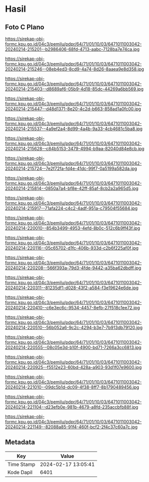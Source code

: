 # Hasil

## Foto C Plano

https://sirekap-obj-formc.kpu.go.id/04c3/pemilu/pdpr/64/71/01/10/03/6471011003042-20240214-215201--b2986406-68fd-4713-aabc-7128ba7e74ca.jpg

https://sirekap-obj-formc.kpu.go.id/04c3/pemilu/pdpr/64/71/01/10/03/6471011003042-20240214-215246--08eb4ed3-8cd9-4a74-8d26-8aaea9e8d358.jpg

https://sirekap-obj-formc.kpu.go.id/04c3/pemilu/pdpr/64/71/01/10/03/6471011003042-20240214-215403--d8689af6-05b9-4d18-85dc-44269a6bb569.jpg

https://sirekap-obj-formc.kpu.go.id/04c3/pemilu/pdpr/64/71/01/10/03/6471011003042-20240214-215447--d48d1371-8e20-4c2d-b663-858ad1a0fc00.jpg

https://sirekap-obj-formc.kpu.go.id/04c3/pemilu/pdpr/64/71/01/10/03/6471011003042-20240214-215537--4a9ef2a4-8d99-4a4b-9a33-4cb4681c5ba8.jpg

https://sirekap-obj-formc.kpu.go.id/04c3/pemilu/pdpr/64/71/01/10/03/6471011003042-20240214-215628--c84b5153-3479-4994-b9aa-82040d84e8cb.jpg

https://sirekap-obj-formc.kpu.go.id/04c3/pemilu/pdpr/64/71/01/10/03/6471011003042-20240214-215724--7e2f72fa-fd4e-41dc-99f7-0a5199a582da.jpg

https://sirekap-obj-formc.kpu.go.id/04c3/pemilu/pdpr/64/71/01/10/03/6471011003042-20240214-215814--0850a7a4-bf8e-42ff-85af-8cb2a2a965d5.jpg

https://sirekap-obj-formc.kpu.go.id/04c3/pemilu/pdpr/64/71/01/10/03/6471011003042-20240214-215917--71afa224-c4c2-4adf-951a-c79504f55684.jpg

https://sirekap-obj-formc.kpu.go.id/04c3/pemilu/pdpr/64/71/01/10/03/6471011003042-20240214-220010--854b3499-4953-4efd-8b0c-512c6b9ff43f.jpg

https://sirekap-obj-formc.kpu.go.id/04c3/pemilu/pdpr/64/71/01/10/03/6471011003042-20240214-220116--05c65702-d1fc-406b-933d-c2b6f225af0f.jpg

https://sirekap-obj-formc.kpu.go.id/04c3/pemilu/pdpr/64/71/01/10/03/6471011003042-20240214-220208--566f393a-79d3-4fde-9442-a35ba62dbdff.jpg

https://sirekap-obj-formc.kpu.go.id/04c3/pemilu/pdpr/64/71/01/10/03/6471011003042-20240214-220311--81235df1-d028-43f2-a584-f3e19624e6de.jpg

https://sirekap-obj-formc.kpu.go.id/04c3/pemilu/pdpr/64/71/01/10/03/6471011003042-20240214-220410--c6e3ec6c-9534-4457-8efb-27f518c1ee72.jpg

https://sirekap-obj-formc.kpu.go.id/04c3/pemilu/pdpr/64/71/01/10/03/6471011003042-20240214-220510--56b052a6-9c2c-4294-b3e7-7b913db79120.jpg

https://sirekap-obj-formc.kpu.go.id/04c3/pemilu/pdpr/64/71/01/10/03/6471011003042-20240214-220555--08c05e3d-b10f-4900-bd71-7266a3cc6813.jpg

https://sirekap-obj-formc.kpu.go.id/04c3/pemilu/pdpr/64/71/01/10/03/6471011003042-20240214-220925--f5512e23-60bd-428a-a903-93d1f07e9600.jpg

https://sirekap-obj-formc.kpu.go.id/04c3/pemilu/pdpr/64/71/01/10/03/6471011003042-20240214-221010--09dc5b1d-dc09-4f38-8ff7-8b1790489456.jpg

https://sirekap-obj-formc.kpu.go.id/04c3/pemilu/pdpr/64/71/01/10/03/6471011003042-20240214-221104--d23efb0e-981b-4679-a8fd-235accbfb88f.jpg

https://sirekap-obj-formc.kpu.go.id/04c3/pemilu/pdpr/64/71/01/10/03/6471011003042-20240214-221149--82088a85-91f4-460f-bcf2-2f4c37c60a7c.jpg


## Metadata

| Key        | Value               |
| ---------- | ------------------- |
| Time Stamp | 2024-02-17 13:05:41 |
| Kode Dapil | 6401                |




